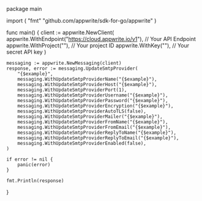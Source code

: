 package main

import (
    "fmt"
	"github.com/appwrite/sdk-for-go/appwrite"
)

func main() {
	client := appwrite.NewClient(
        appwrite.WithEndpoint("https://cloud.appwrite.io/v1"), // Your API Endpoint
        appwrite.WithProject(""), // Your project ID
        appwrite.WithKey(""), // Your secret API key
    )

    messaging := appwrite.NewMessaging(client)
    response, error := messaging.UpdateSmtpProvider(
        "{$example}",
        messaging.WithUpdateSmtpProviderName("{$example}"),
        messaging.WithUpdateSmtpProviderHost("{$example}"),
        messaging.WithUpdateSmtpProviderPort(1),
        messaging.WithUpdateSmtpProviderUsername("{$example}"),
        messaging.WithUpdateSmtpProviderPassword("{$example}"),
        messaging.WithUpdateSmtpProviderEncryption("{$example}"),
        messaging.WithUpdateSmtpProviderAutoTLS(false),
        messaging.WithUpdateSmtpProviderMailer("{$example}"),
        messaging.WithUpdateSmtpProviderFromName("{$example}"),
        messaging.WithUpdateSmtpProviderFromEmail("{$example}"),
        messaging.WithUpdateSmtpProviderReplyToName("{$example}"),
        messaging.WithUpdateSmtpProviderReplyToEmail("{$example}"),
        messaging.WithUpdateSmtpProviderEnabled(false),
    )

    if error != nil {
        panic(error)
    }

    fmt.Println(response)
}
